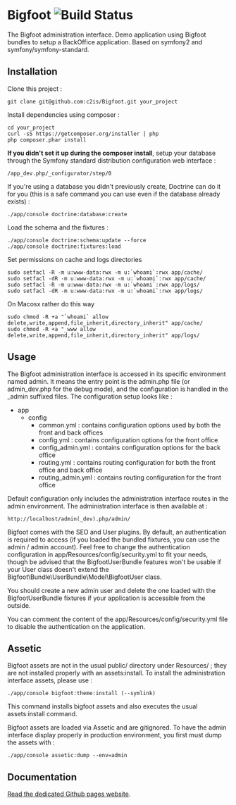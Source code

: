 Bigfoot ![Build Status](http://phpci.c2is.fr/assets/img/bigfoot.png)
=======

The Bigfoot administration interface.
Demo application using Bigfoot bundles to setup a BackOffice application. Based on symfony2 and symfony/symfony-standard.

Installation
------------

Clone this project :

    git clone git@github.com:c2is/Bigfoot.git your_project

Install dependencies using composer :

    cd your_project
    curl -sS https://getcomposer.org/installer | php
    php composer.phar install

**If you didn't set it up during the composer install**, setup your database through the Symfony standard distribution configuration web interface :

    /app_dev.php/_configurator/step/0
    
If you're using a database you didn't previously create, Doctrine can do it for you (this is a safe command you can use even if the database already exists) :

    ./app/console doctrine:database:create

Load the schema and the fixtures :

    ./app/console doctrine:schema:update --force
    ./app/console doctrine:fixtures:load

Set permissions on cache and logs directories

    sudo setfacl -R -m u:www-data:rwx -m u:`whoami`:rwx app/cache/
    sudo setfacl -dR -m u:www-data:rwx -m u:`whoami`:rwx app/cache/
    sudo setfacl -R -m u:www-data:rwx -m u:`whoami`:rwx app/logs/
    sudo setfacl -dR -m u:www-data:rwx -m u:`whoami`:rwx app/logs/

On Macosx rather do this way

    sudo chmod -R +a "`whoami` allow delete,write,append,file_inherit,directory_inherit" app/cache/
    sudo chmod -R +a "_www allow delete,write,append,file_inherit,directory_inherit" app/logs/

Usage
-----

The Bigfoot administration interface is accessed in its specific environment named admin. It means the entry point is the admin.php file (or admin_dev.php for the debug mode), and the configuration is handled in the _admin suffixed files.
The configuration setup looks like :

- app
    - config
        - common.yml : contains configuration options used by both the front and back offices
        - config.yml : contains configuration options for the front office
        - config_admin.yml : contains configuration options for the back office
        - routing.yml : contains routing configuration for both the front office and back office
        - routing_admin.yml : contains routing configuration for the front office

Default configuration only includes the administration interface routes in the admin environment.
The administration interface is then available at :

    http://localhost/admin(_dev).php/admin/

Bigfoot comes with the SEO and User plugins.
By default, an authentication is required to access (if you loaded the bundled fixtures, you can use the admin / admin account).
Feel free to change the authentication configuration in app/Resources/config/security.yml to fit your needs, though be advised that the BigfootUserBundle features won't be usable if your User class doesn't extend the Bigfoot\Bundle\UserBundle\Model\BigfootUser class.

You should create a new admin user and delete the one loaded with the BigfootUserBundle fixtures if your application is accessible from the outside.

You can comment the content of the app/Resources/config/security.yml file to disable the authentication on the application.


Assetic
-------

Bigfoot assets are not in the usual public/ directory under Resources/ ; they are not installed properly with an assets:install. To install the administration interface assets, please use :

    ./app/console bigfoot:theme:install (--symlink)

This command installs bigfoot assets and also executes the usual assets:install command.

Bigfoot assets are loaded via Assetic and are gitignored. To have the admin interface display properly in production environment, you first must dump the assets with :
    
    ./app/console assetic:dump --env=admin
    
Documentation
-------

[Read the dedicated Github pages website](http://c2is.github.io/BigfootDoc/html/en/).
